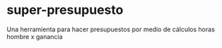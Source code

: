 # super-presupuesto
Una herramienta para hacer presupuestos por medio de cálculos horas hombre x ganancia
